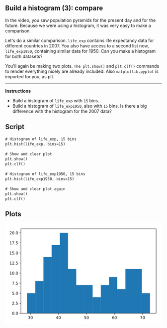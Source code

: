 ## Build a histogram (3): compare

In the video, you saw population pyramids for the present day and for the future. Because we were using a histogram, it was very easy to make a comparison.

Let's do a similar comparison. `life_exp` contains life expectancy data for different countries in 2007. You also have access to a second list now, `life_exp1950`, containing similar data for 1950. Can you make a histogram for both datasets?

You'll again be making two plots. `The plt.show()` and `plt.clf()` commands to render everything nicely are already included. Also `matplotlib.pyplot` is imported for you, as plt.

<Hr>

**Instructions**
* Build a histogram of `life_exp` with `15` bins.
* Build a histogram of `life_exp1950`, also with `15` bins. Is there a big difference with the histogram for the 2007 data?

## Script
```
# Histogram of life_exp, 15 bins
plt.hist(life_exp, bins=15)

# Show and clear plot
plt.show()
plt.clf()

# Histogram of life_exp1950, 15 bins
plt.hist(life_exp1950, bins=15)

# Show and clear plot again
plt.show()
plt.clf()
```

## Plots
![img](index.svg)